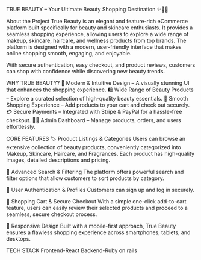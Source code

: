 TRUE BEAUTY – Your Ultimate Beauty Shopping Destination ✨💄🌿

About the Project
True Beauty is an elegant and feature-rich eCommerce platform built specifically for beauty and skincare enthusiasts. It provides a seamless shopping experience, allowing users to explore a wide range of makeup, skincare, haircare, and wellness products from top brands. The platform is designed with a modern, user-friendly interface that makes online shopping smooth, engaging, and enjoyable.

With secure authentication, easy checkout, and product reviews, customers can shop with confidence while discovering new beauty trends.

WHY TRUE BEAUTY?
💖 Modern & Intuitive Design – A visually stunning UI that enhances the shopping experience.
🛍️ Wide Range of Beauty Products – Explore a curated selection of high-quality beauty essentials.
🛒 Smooth Shopping Experience – Add products to your cart and check out securely.
💳 Secure Payments – Integrated with Stripe & PayPal for a hassle-free checkout.
👩‍💻 Admin Dashboard – Manage products, orders, and users effortlessly.

CORE FEATURES
🏷️ Product Listings & Categories
Users can browse an extensive collection of beauty products, conveniently categorized into Makeup, Skincare, Haircare, and Fragrances. Each product has high-quality images, detailed descriptions and pricing.

🔎 Advanced Search & Filtering
The platform offers powerful search and filter options that allow customers to sort products by  category.

🔐 User Authentication & Profiles
Customers can sign up and log in securely.

🛒 Shopping Cart & Secure Checkout
With a simple one-click add-to-cart feature, users can easily review their selected products and proceed to a seamless, secure checkout process.



📱 Responsive Design
Built with a mobile-first approach, True Beauty ensures a flawless shopping experience across smartphones, tablets, and desktops.

TECH STACK
Frontend-React
Backend-Ruby on rails
